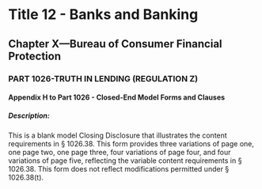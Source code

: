 
# Title 12 - Banks and Banking
## Chapter X—Bureau of Consumer Financial Protection
### PART 1026-TRUTH IN LENDING (REGULATION Z)
#### Appendix H to Part 1026 - Closed-End Model Forms and Clauses
##### Description:

This is a blank model Closing Disclosure that illustrates the content requirements in § 1026.38. This form provides three variations of page one, one page two, one page three, four variations of page four, and four variations of page five, reflecting the variable content requirements in § 1026.38. This form does not reflect modifications permitted under § 1026.38(t).
